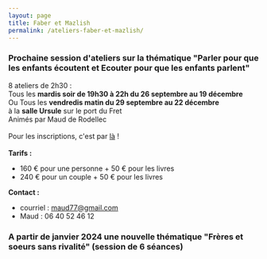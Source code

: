 ```yaml
---
layout: page
title: Faber et Mazlish
permalink: /ateliers-faber-et-mazlish/
---
```


### Prochaine session d'ateliers sur la thématique "Parler pour que les enfants écoutent et Ecouter pour que les enfants parlent"
 
8 ateliers de 2h30 :  
Tous les **mardis soir de 19h30 à 22h du 26 septembre au 19 décembre**<br>
Ou
Tous les **vendredis matin du 29 septembre au 22 décembre**<br>
à la **salle Ursule** sur le port du Fret<br>
Animés par Maud de Rodellec
<br>
<br>
Pour les inscriptions, c'est par [là](https://www.helloasso.com/associations/c-est-coaca-c-est-de-la-culture-d-ocytocine-pour-accorder-le-coeur-et-les-actes/evenements/ateliers-faber-et-mazlish-mardi-soir/widget-vignette) !
<br>
<br>
**Tarifs :**
- 160 € pour une personne + 50 € pour les livres
- 240 € pour un couple + 50 € pour les livres

**Contact :**
- courriel : <a href="mailto:maud77@gmail.com">maud77@gmail.com</a>
- Maud : 06 40 52 46 12

### A partir de janvier 2024 une nouvelle thématique "Frères et soeurs sans rivalité" (session de 6 séances)
<br>
<br>
<!--<center><img class="fit-picture" src="../../../assets/img/affiche-faber-mazlish-maud.jpg" 
alt="Affiche Ateliers Faber et Mazlish - tous les jeudi matin du 9 mars au 11 mai à la Maison Ursule au Fret"></center>-->
